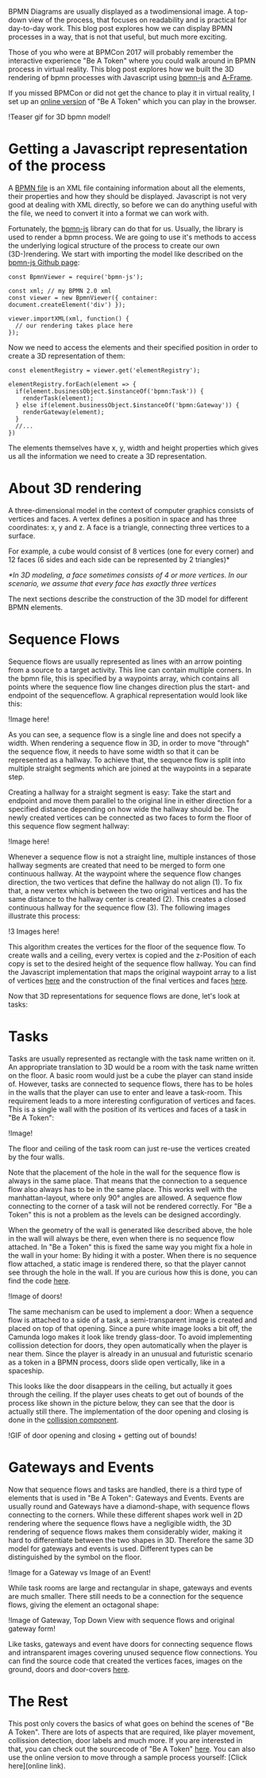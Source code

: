 BPMN Diagrams are usually displayed as a twodimensional image. A top-down view of the process, that focuses on readability and is practical for day-to-day work. This blog post explores how we can display BPMN processes in a way, that is not that useful, but much more exciting.

Those of you who were at BPMCon 2017 will probably remember the interactive experience "Be A Token" where you could walk around in BPMN process in virtual reality. This blog post explores how we built the 3D rendering of bpmn processes with Javascript using [bpmn-js](https://github.com/bpmn-io/bpmn-js) and [A-Frame](https://aframe.io/).

If you missed BPMCon or did not get the chance to play it in virtual reality, I set up an [online version](https://linkToBATOnline.com) of "Be A Token" which you can play in the browser.

<!-- more -->

!Teaser gif for 3D bpmn model!

# Getting a Javascript representation of the process

A [BPMN file](https://github.com/bpmn-io/bpmn-js/blob/master/test/fixtures/bpmn/basic.bpmn) is an XML file containing information about all the elements, their properties and how they should be displayed. Javascript is not very good at dealing with XML directly, so before we can do anything useful with the file, we need to convert it into a format we can work with.

Fortunately, the [bpmn-js](https://github.com/bpmn-io/bpmn-js) library can do that for us. Usually, the library is used to render a bpmn process. We are going to use it's methods to access the underlying logical structure of the process to create our own (3D-)rendering. We start with importing the model like described on the [bpmn-js Github page](https://github.com/bpmn-io/bpmn-js):

    const BpmnViewer = require('bpmn-js');

    const xml; // my BPMN 2.0 xml
    const viewer = new BpmnViewer({ container: document.createElement('div') });

    viewer.importXML(xml, function() {
      // our rendering takes place here
    });

Now we need to access the elements and their specified position in order to create a 3D representation of them:

    const elementRegistry = viewer.get('elementRegistry');

    elementRegistry.forEach(element => {
      if(element.businessObject.$instanceOf('bpmn:Task')) {
        renderTask(element);
      } else if(element.businessObject.$instanceOf('bpmn:Gateway')) {
        renderGateway(element);
      }
      //...
    })

The elements themselves have x, y, width and height properties which gives us all the information we need to create a 3D representation.

# About 3D rendering

A three-dimensional model in the context of computer graphics consists of vertices and faces. A vertex defines a position in space and has three coordinates: x, y and z. A face is a triangle, connecting three vertices to a surface.

For example, a cube would consist of 8 vertices (one for every corner) and 12 faces (6 sides and each side can be represented by 2 triangles)*

_*In 3D modeling, a face sometimes consists of 4 or more vertices. In our scenario, we assume that every face has exactly three vertices_

The next sections describe the construction of the 3D model for different BPMN elements.

# Sequence Flows

Sequence flows are usually represented as lines with an arrow pointing from a source to a target activity. This line can contain multiple corners. In the bpmn file, this is specified by a waypoints array, which contains all points where the sequence flow line changes direction plus the start- and endpoint of the sequenceflow. A graphical representation would look like this:

!Image here!

As you can see, a sequence flow is a single line and does not specify a width. When rendering a sequence flow in 3D, in order to move "through" the sequence flow, it needs to have some width so that it can be represented as a hallway. To achieve that, the sequence flow is split into multiple straight segments which are joined at the waypoints in a separate step.

Creating a hallway for a straight segment is easy: Take the start and endpoint and move them parallel to the original line in either direction for a specified distance depending on how wide the hallway should be. The newly created vertices can be connected as two faces to form the floor of this sequence flow segment hallway:

!Image here!

Whenever a sequence flow is not a straight line, multiple instances of those hallway segments are created that need to be merged to form one continuous hallway. At the waypoint where the sequence flow changes direction, the two vertices that define the hallway do not align (1). To fix that, a new vertex which is between the two original vertices and has the same distance to the hallway center is created (2). This creates a closed continuous hallway for the sequence flow (3). The following images illustrate this process:

!3 Images here!

This algorithm creates the vertices for the floor of the sequence flow. To create walls and a ceiling, every vertex is copied and the z-Position of each copy is set to the desired height of the sequence flow hallway. You can find the Javascript implementation that maps the original waypoint array to a list of vertices [here](https://github.com/SebastianStamm/BAT/blob/4e677bd16f882eac5a95edc42ad3cb9b5fb667c6/utils.js#L25-L86) and the construction of the final vertices and faces [here](https://github.com/SebastianStamm/BAT/blob/1f4a480c924bc7a236d2a629c500a809c783f9a8/sequenceFlow.js).

Now that 3D representations for sequence flows are done, let's look at tasks:

# Tasks

Tasks are usually represented as rectangle with the task name written on it. An appropriate translation to 3D would be a room with the task name written on the floor. A basic room would just be a cube the player can stand inside of. However, tasks are connected to sequence flows, there has to be holes in the walls that the player can use to enter and leave a task-room. This requirement leads to a more interesting configuration of vertices and faces. This is a single wall with the position of its vertices and faces of a task in "Be A Token":

!Image!

The floor and ceiling of the task room can just re-use the vertices created by the four walls.

Note that the placement of the hole in the wall for the sequence flow is always in the same place. That means that the connection to a sequence flow also always has to be in the same place. This works well with the manhattan-layout, where only 90° angles are allowed. A sequence flow connecting to the corner of a task will not be rendered correctly. For "Be a Token" this is not a problem as the levels can be designed accordingly.

When the geometry of the wall is generated like described above, the hole in the wall will always be there, even when there is no sequence flow attached. In "Be a Token" this is fixed the same way you might fix a hole in the wall in your home: By hiding it with a poster. When there is no sequence flow attached, a static image is rendered there, so that the player cannot see through the hole in the wall. If you are curious how this is done, you can find the code [here](https://github.com/SebastianStamm/BAT/blob/1f4a480c924bc7a236d2a629c500a809c783f9a8/task.js#L378).

!Image of doors!

The same mechanism can be used to implement a door: When a sequence flow is attached to a side of a task, a semi-transparent image is created and placed on top of that opening. Since a pure white image looks a bit off, the Camunda logo makes it look like trendy glass-door. To avoid implementing collission detection for doors, they open automatically when the player is near them. Since the player is already in an unusual and futuristic scenario as a token in a BPMN process, doors slide open vertically, like in a spaceship.

This looks like the door disappears in the ceiling, but actually it goes through the ceiling. If the player uses cheats to get out of bounds of the process like shown in the picture below, they can see that the door is actually still there. The implementation of the door opening and closing is done in the [collission component](https://github.com/SebastianStamm/BAT/blob/1f4a480c924bc7a236d2a629c500a809c783f9a8/collision.js).

!GIF of door opening and closing + getting out of bounds!


# Gateways and Events

Now that sequence flows and tasks are handled, there is a third type of elements that is used in "Be A Token": Gateways and Events. Events are usually round and Gateways have a diamond-shape, with sequence flows connecting to the corners. While these different shapes work well in 2D rendering where the sequence flows have a negligible width, the 3D rendering of sequence flows makes them considerably wider, making it hard to differentiate between the two shapes in 3D. Therefore the same 3D model for gateways and events is used. Different types can be distinguished by the symbol on the floor.

!Image for a Gateway vs Image of an Event!

While task rooms are large and rectangular in shape, gateways and events are much smaller. There still needs to be a connection for the sequence flows, giving the element an octagonal shape:

!Image of Gateway, Top Down View with sequence flows and original gateway form!

Like tasks, gateways and event have doors for connecting sequence flows and intransparent images covering unused sequence flow connections. You can find the source code that created the vertices faces, images on the ground, doors and door-covers [here](https://github.com/SebastianStamm/BAT/blob/1f4a480c924bc7a236d2a629c500a809c783f9a8/gateway.js).


# The Rest

This post only covers the basics of what goes on behind the scenes of "Be A Token". There are lots of aspects that are required, like player movement, collission detection, door labels and much more. If you are interested in that, you can check out the sourcecode of "Be A Token" [here](https://github.com/SebastianStamm/BAT). You can also use the online version to move through a sample process yourself: [Click here](online link).

